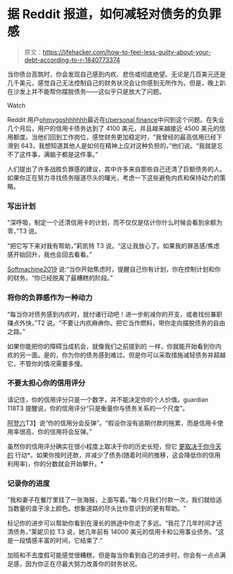 # 据 Reddit 报道，如何减轻对债务的负罪感

> 原文：<https://lifehacker.com/how-to-feel-less-guilty-about-your-debt-according-to-r-1840773374>

当你债台高筑时，你会发现自己感到内疚、悲伤或彻底绝望。无论是几百美元还是几千美元，感觉自己无法控制自己的财务状况会让你感到无所作为。但是，晚上趴在沙发上并不能帮你摆脱债务——这似乎只是放大了问题。

Watch

Reddit 用户[ohmygoshhhhhh](https://www.reddit.com/r/personalfinance/comments/eemk8h/how_to_reduce_guilt_while_in_debt/)最近在[r/personal finance](https://www.reddit.com/r/personalfinance)中问到这个问题。在失业几个月后，用户的信用卡债务达到了 4100 美元，并且越来越接近 4500 美元的信用额度。当他们回到工作岗位，感觉财务更加稳定时，“我曾经的最高信用已经下滑到 643，我想知道其他人是如何在精神上应对这种负担的，”他们说。“我就是忘不了这件事，满脑子都是这件事。”

人们提出了许多战胜负罪感的建议，其中许多来自那些自己还清了巨额债务的人。如果你正在努力寻找债务隧道尽头的曙光，考虑一下这些避免内疚和保持动力的策略。

### **写出计划**

“深呼吸，制定一个还清信用卡的计划，而不仅仅是估计你什么时候会看到余额为零，”T3 说。

“把它写下来对我有帮助，”莉凯特 T3 说。“这让我放心了。如果我的罪恶感/焦虑感开始回升，我也会回去看看。”

[Softmachine2019](https://www.reddit.com/r/personalfinance/comments/eemk8h/how_to_reduce_guilt_while_in_debt/fburcxx/) 说:“当你开始焦虑时，提醒自己你有计划，你在控制计划和你的财务。“你已经脱离了最糟糕的阶段。”

### 将你的负罪感作为一种动力

“每当你对债务感到内疚时，就付诸行动吧！进一步削减你的开支，或者找份兼职赚点外快，”T2 说。“不要让内疚麻痹你。把它当作燃料，带你走向摆脱债务的自由之路。”

如果你能把你的障碍当成机会，就像我们之前提到的 一样，你就能开始看到你内疚的另一面。是的，你为你的债务感到难过。但是你可以采取措施减轻债务并超越它，不管你的情况需要多慢。

### **不要太担心你的信用评分**

请记住，你的信用评分只是一个数字，并不能决定你的个人价值。guardian 118T3 提醒说，你的信用评分“只是衡量你与债务关系的一个尺度”。

[阿登六](https://www.reddit.com/r/personalfinance/comments/eemk8h/how_to_reduce_guilt_while_in_debt/fbuvm48/)T3】说“你的信用分会反弹”。“假设你没有逾期付款的拖累，而是信用卡使用率很高，你的信用将会反弹。”

虽然你的信用评分确实在很小程度上取决于你的历史长短，但它 [更取决于你今天的](https://lifehacker.com/the-5-factors-behind-your-credit-score-1797277397) 行动*。如果你按时还款，并减少了债务(随着时间的推移，这会降低你的信用利用率)，你的分数就会开始攀升。*

### **记录你的进度**

“我和妻子在餐厅里挂了一张海报，上面写着。”每个月我们付款一次，我们就给适当数量的盒子涂上颜色。想象道路的尽头比你意识到的更有帮助。"

标记你的进步可以帮助你看到在漫长的旅途中你走了多远。“我花了几年时间才还清债务，”莱妮贝拉 T3 说，她几年前有 14000 美元的信用卡和公用事业债务。"这是一段情感丰富的时间，它结束了."

加班和不去度假可能感觉很糟糕，但是每当你看到自己的进步时，你会有一点点满足感，因为你正在尽最大努力改善你的财务状况。